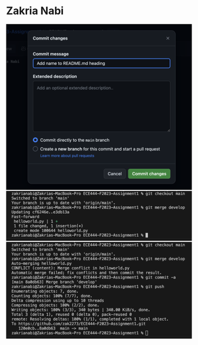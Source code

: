 # Zakria Nabi
![Alt text](<1 Adding README.png>)
![Alt text](<2 Merging.png>)
![Alt text](<3 Merge conflict.png>)
